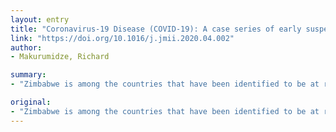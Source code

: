 ```yaml
---
layout: entry
title: "Coronavirus-19 Disease (COVID-19): A case series of early suspects reported and the implications towards the response to the pandemic in Zimbabwe"
link: "https://doi.org/10.1016/j.jmii.2020.04.002"
author:
- Makurumidze, Richard

summary:
- "Zimbabwe is among the countries that have been identified to be at risk of the COVID-19 pandemic. There has been no confirmed case of the virus as of the 15th of March 2020. Official reports of suspect cases were used to appraise the general screening, case management, and preparedness of the country towards the COVD-19 outbreak. Three of the suspected cases faced mental, social, and psychological consequences due to them being suspects."

original:
- "Zimbabwe is among the countries that have been identified to be at risk of the COVID-19 pandemic. As of the 15th of March 2020, there has been no confirmed case of the virus. Official reports of suspect cases were used to appraise the general screening, case management, and preparedness of the country towards the COVID-19 pandemic. In terms of the surveillance and capacity to screen at ports of entry, the country seems to be faring well. The country might not be screening optimally, considering the number of COVID-19 tests conducted to date and suspected cases who missed testing. Three of the suspected cases faced mental, social, and psychological consequences due to them being suspects of COVID-19. There is a need to enhance the screening process and infrastructure at all ports of entry. More COVID-19 diagnostic tests should be procured to increase the testing capacity. Training and awareness of mental, social, and psychological consequences of COVID-19 should be offered to health care workers and the public. More financial resources should be sourced to enable the country to control the pandemic."
---
```


